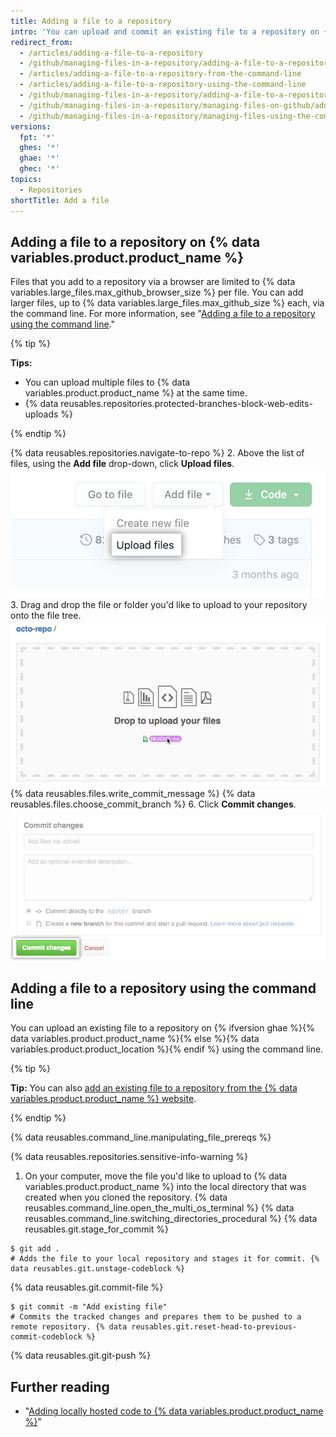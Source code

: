 ```yaml
---
title: Adding a file to a repository
intro: 'You can upload and commit an existing file to a repository on {% data variables.product.product_name %} or by using the command line.'
redirect_from:
  - /articles/adding-a-file-to-a-repository
  - /github/managing-files-in-a-repository/adding-a-file-to-a-repository
  - /articles/adding-a-file-to-a-repository-from-the-command-line
  - /articles/adding-a-file-to-a-repository-using-the-command-line
  - /github/managing-files-in-a-repository/adding-a-file-to-a-repository-using-the-command-line
  - /github/managing-files-in-a-repository/managing-files-on-github/adding-a-file-to-a-repository
  - /github/managing-files-in-a-repository/managing-files-using-the-command-line/adding-a-file-to-a-repository-using-the-command-line
versions:
  fpt: '*'
  ghes: '*'
  ghae: '*'
  ghec: '*'
topics:
  - Repositories
shortTitle: Add a file
---
```


## Adding a file to a repository on {% data variables.product.product_name %}

Files that you add to a repository via a browser are limited to {% data variables.large_files.max_github_browser_size %} per file. You can add larger files, up to {% data variables.large_files.max_github_size %} each, via the command line. For more information, see "[Adding a file to a repository using the command line](#adding-a-file-to-a-repository-using-the-command-line)."

{% tip %}

**Tips:**
- You can upload multiple files to {% data variables.product.product_name %} at the same time.
- {% data reusables.repositories.protected-branches-block-web-edits-uploads %}

{% endtip %}

{% data reusables.repositories.navigate-to-repo %}
2. Above the list of files, using the **Add file** drop-down, click **Upload files**.
  !["Upload files" in the "Add file" dropdown](/assets/images/help/repository/upload-files-button.png)
3. Drag and drop the file or folder you'd like to upload to your repository onto the file tree.
![Drag and drop area](/assets/images/help/repository/upload-files-drag-and-drop.png)
{% data reusables.files.write_commit_message %}
{% data reusables.files.choose_commit_branch %}
6. Click **Commit changes**.
![Commit changes button](/assets/images/help/repository/commit-changes-button.png)

## Adding a file to a repository using the command line

You can upload an existing file to a repository on {% ifversion ghae %}{% data variables.product.product_name %}{% else %}{% data variables.product.product_location %}{% endif %} using the command line.

{% tip %}

**Tip:** You can also [add an existing file to a repository from the {% data variables.product.product_name %} website](/articles/adding-a-file-to-a-repository).

{% endtip %}

{% data reusables.command_line.manipulating_file_prereqs %}

{% data reusables.repositories.sensitive-info-warning %}

1. On your computer, move the file you'd like to upload to {% data variables.product.product_name %} into the local directory that was created when you cloned the repository.
{% data reusables.command_line.open_the_multi_os_terminal %}
{% data reusables.command_line.switching_directories_procedural %}
{% data reusables.git.stage_for_commit %}
  ```shell
  $ git add .
  # Adds the file to your local repository and stages it for commit. {% data reusables.git.unstage-codeblock %}
  ```
{% data reusables.git.commit-file %}
  ```shell
  $ git commit -m "Add existing file"
  # Commits the tracked changes and prepares them to be pushed to a remote repository. {% data reusables.git.reset-head-to-previous-commit-codeblock %}
  ```
{% data reusables.git.git-push %}

## Further reading

- "[Adding locally hosted code to {% data variables.product.product_name %}](/get-started/importing-your-projects-to-github/importing-source-code-to-github//adding-locally-hosted-code-to-github)"
